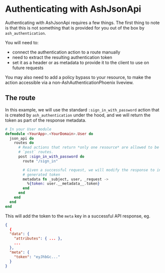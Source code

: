 # Authenticating with AshJsonApi

Authenticating with AshJsonApi requires a few things. The first thing to note is that this is not something that is provided for you out of the box by `ash_authentication`.

You will need to:

- connect the authentication action to a route manually
- need to extract the resulting authentication token
- set it as a header or as metadata to provide it to the client to use on future requests

You may also need to add a policy bypass to your resource, to make the action accessible via a non-AshAuthenticationPhoenix liveview.

## The route

In this example, we will use the standard `:sign_in_with_password` action that is created by `ash_authentication` under the hood, and we will return the token as part of the response metadata.

```elixir
# In your User module
defmodule <YourApp>.<YourDomain>.User do
  json_api do
    routes do
      # Read actions that return *only one resource* are allowed to be used with
      # `post` routes.
      post :sign_in_with_password do
        route "/sign_in"

        # Given a successful request, we will modify the response to include the
        # generated token
        metadata fn _subject, user, _request ->
          %{token: user.__metadata__.token}
        end
      end
    end
  end
end
```

This will add the token to the `meta` key in a successful API response, eg.

```json
{
  {
  "data": {
    "attributes": { ... },
    ...
  },
  "meta": {
    "token": "eyJhbGc..."
  }
}
```
